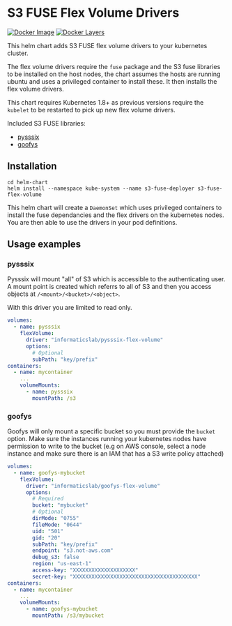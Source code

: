 # S3 FUSE Flex Volume Drivers

[![Docker Image](https://img.shields.io/badge/docker-ready-blue.svg)](https://hub.docker.com/r/informaticslab/s3-fuse-flex-volume/) [![Docker Layers](https://images.microbadger.com/badges/image/informaticslab/s3-fuse-flex-volume.svg)](https://microbadger.com/#/images/informaticslab/s3-fuse-flex-volume)

This helm chart adds S3 FUSE flex volume drivers to your kubernetes cluster.

The flex volume drivers require the `fuse` package and the S3 fuse libraries to be installed on the host nodes, the chart assumes the hosts are running ubuntu and uses a privileged container to install these. It then installs the flex volume drivers.

This chart requires Kubernetes 1.8+ as previous versions require the `kubelet` to be restarted to pick up new flex volume drivers.

Included S3 FUSE libraries:
 - [pysssix](https://github.com/met-office-lab/pysssix)
 - [goofys](https://github.com/kahing/goofys)

## Installation

```
cd helm-chart
helm install --namespace kube-system --name s3-fuse-deployer s3-fuse-flex-volume
```

This helm chart will create a `DaemonSet` which uses privileged containers to install the fuse dependancies and the flex drivers on the kubernetes nodes. You are then able to use the drivers in your pod definitions.
## Usage examples

### pysssix

Pysssix will mount "all" of S3 which is accessible to the authenticating user. A mount point is created which referrs to all of S3 and then you access objects at `/<mount>/<bucket>/<object>`.

With this driver you are limited to read only.

```yaml
volumes:
  - name: pysssix
    flexVolume:
      driver: "informaticslab/pysssix-flex-volume"
      options:
        # Optional
        subPath: "key/prefix"
containers:
  - name: mycontainer
    ...
    volumeMounts:
      - name: pysssix
        mountPath: /s3
```

### goofys

Goofys will only mount a specific bucket so you must provide the `bucket` option.  Make sure the instances running your kubernetes nodes have permission to write to the bucket (e.g on AWS console, select a node instance and make sure there is an IAM that has a S3 write policy attached)

```yaml
volumes:
  - name: goofys-mybucket
    flexVolume:
      driver: "informaticslab/goofys-flex-volume"
      options:
        # Required
        bucket: "mybucket"
        # Optional
        dirMode: "0755"
        fileMode: "0644"
        uid: "501"
        gid: "20"
        subPath: "key/prefix"
        endpoint: "s3.not-aws.com"
        debug_s3: false
        region: "us-east-1"
        access-key: "XXXXXXXXXXXXXXXXXXXX"
        secret-key: "XXXXXXXXXXXXXXXXXXXXXXXXXXXXXXXXXXXXXXXX"
containers:
  - name: mycontainer
    ...
    volumeMounts:
      - name: goofys-mybucket
        mountPath: /s3/mybucket
```
